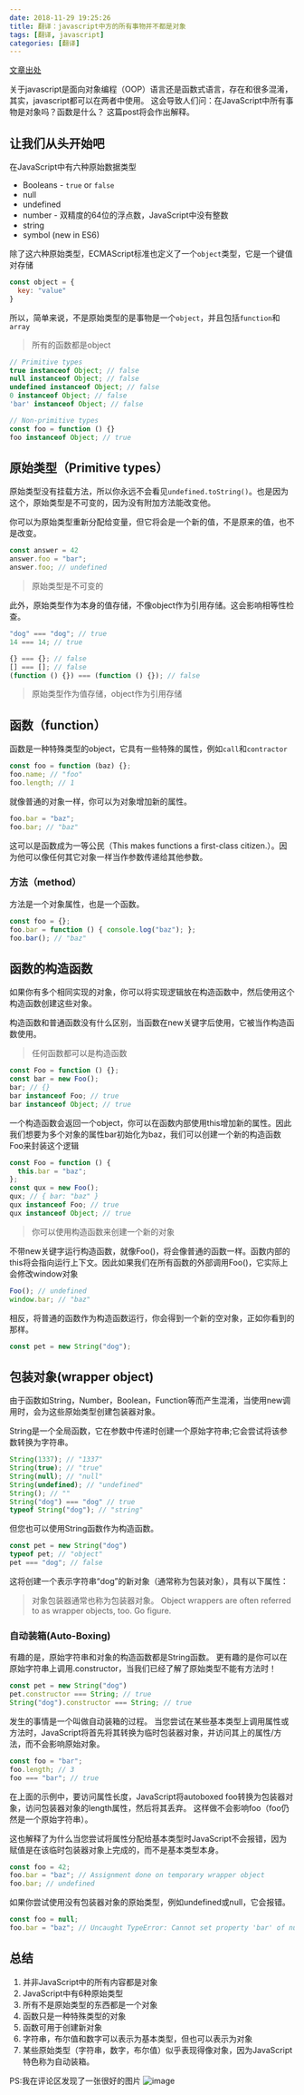 ```yaml
---
date: 2018-11-29 19:25:26
title: 翻译：javascript中方的所有事物并不都是对象
tags: [翻译, javascript]
categories: [翻译]
---
```


[文章出处](http://blog.brew.com.hk/not-everything-in-javascript-is-an-object/)

关于javascript是面向对象编程（OOP）语言还是函数式语言，存在和很多混淆，其实，javascript都可以在两者中使用。
这会导致人们问：在JavaScript中所有事物是对象吗？函数是什么？
这篇post将会作出解释。

## 让我们从头开始吧
在JavaScript中有六种原始数据类型

* Booleans - `true` or `false`
* null
* undefined
* number - 双精度的64位的浮点数，JavaScript中没有整数
* string
* symbol (new in ES6)

除了这六种原始类型，ECMAScript标准也定义了一个`object`类型，它是一个键值对存储
```js
const object = {
  key: "value"
}
```

所以，简单来说，不是原始类型的是事物是一个`object`，并且包括`function`和`array`

> 所有的函数都是object

```js
// Primitive types
true instanceof Object; // false
null instanceof Object; // false
undefined instanceof Object; // false
0 instanceof Object; // false
'bar' instanceof Object; // false

// Non-primitive types
const foo = function () {}
foo instanceof Object; // true
```

## 原始类型（Primitive types）
原始类型没有挂载方法，所以你永远不会看见`undefined.toString()`。也是因为这个，原始类型是不可变的，因为没有附加方法能改变他。

你可以为原始类型重新分配给变量，但它将会是一个新的值，不是原来的值，也不是改变。
```js
const answer = 42
answer.foo = "bar";
answer.foo; // undefined
```

>原始类型是不可变的

此外，原始类型作为本身的值存储，不像object作为引用存储。这会影响相等性检查。
```js
"dog" === "dog"; // true
14 === 14; // true

{} === {}; // false
[] === []; // false
(function () {}) === (function () {}); // false
```

>原始类型作为值存储，object作为引用存储


## 函数（function）
函数是一种特殊类型的object，它具有一些特殊的属性，例如`call`和`contractor`
```js
const foo = function (baz) {};
foo.name; // "foo"
foo.length; // 1
```

就像普通的对象一样，你可以为对象增加新的属性。
```js
foo.bar = "baz";
foo.bar; // "baz"
```
这可以是函数成为一等公民（This makes functions a first-class citizen.）。因为他可以像任何其它对象一样当作参数传递给其他参数。

### 方法（method）
方法是一个对象属性，也是一个函数。
```js
const foo = {};
foo.bar = function () { console.log("baz"); };
foo.bar(); // "baz"
```

## 函数的构造函数
如果你有多个相同实现的对象，你可以将实现逻辑放在构造函数中，然后使用这个构造函数创建这些对象。

构造函数和普通函数没有什么区别，当函数在new关键字后使用，它被当作构造函数使用。

>任何函数都可以是构造函数
```js
const Foo = function () {};
const bar = new Foo();
bar; // {}
bar instanceof Foo; // true
bar instanceof Object; // true
```
一个构造函数会返回一个object，你可以在函数内部使用this增加新的属性。因此我们想要为多个对象的属性bar初始化为baz，我们可以创建一个新的构造函数Foo来封装这个逻辑
```js
const Foo = function () {
  this.bar = "baz";
};
const qux = new Foo();
qux; // { bar: "baz" }
qux instanceof Foo; // true
qux instanceof Object; // true
```

>你可以使用构造函数来创建一个新的对象

不带new关键字运行构造函数，就像Foo()，将会像普通的函数一样。函数内部的this将会指向运行上下文。因此如果我们在所有函数的外部调用Foo()，它实际上会修改window对象
```js
Foo(); // undefined
window.bar; // "baz"
```
相反，将普通的函数作为构造函数运行，你会得到一个新的空对象，正如你看到的那样。
```js
const pet = new String("dog");
```

## 包装对象(wrapper object)
由于函数如String，Number，Boolean，Function等而产生混淆，当使用new调用时，会为这些原始类型创建包装器对象。

String是一个全局函数，它在参数中传递时创建一个原始字符串;它会尝试将该参数转换为字符串。
```js
String(1337); // "1337"
String(true); // "true"
String(null); // "null"
String(undefined); // "undefined"
String(); // ""
String("dog") === "dog" // true
typeof String("dog"); // "string"
```

但您也可以使用String函数作为构造函数。
```js
const pet = new String("dog")
typeof pet; // "object"
pet === "dog"; // false
```

这将创建一个表示字符串“dog”的新对象（通常称为包装对象），具有以下属性：

>对象包装器通常也称为包装器对象。
>Object wrappers are often referred to as wrapper objects, too. Go figure.


### 自动装箱(Auto-Boxing)

有趣的是，原始字符串和对象的构造函数都是String函数。 更有趣的是你可以在原始字符串上调用.constructor，当我们已经了解了原始类型不能有方法时！

```js
const pet = new String("dog")
pet.constructor === String; // true
String("dog").constructor === String; // true
```

发生的事情是一个叫做自动装箱的过程。 当您尝试在某些基本类型上调用属性或方法时，JavaScript将首先将其转换为临时包装器对象，并访问其上的属性/方法，而不会影响原始对象。
```js
const foo = "bar";
foo.length; // 3
foo === "bar"; // true
```

在上面的示例中，要访问属性长度，JavaScript将autoboxed foo转换为包装器对象，访问包装器对象的length属性，然后将其丢弃。 这样做不会影响foo（foo仍然是一个原始字符串）。

这也解释了为什么当您尝试将属性分配给基本类型时JavaScript不会报错，因为赋值是在该临时包装器对象上完成的，而不是基本类型本身。

```js
const foo = 42;
foo.bar = "baz"; // Assignment done on temporary wrapper object
foo.bar; // undefined
```

如果你尝试使用没有包装器对象的原始类型，例如undefined或null，它会报错。
```js
const foo = null;
foo.bar = "baz"; // Uncaught TypeError: Cannot set property 'bar' of null
```

## 总结
1. 并非JavaScript中的所有内容都是对象
2. JavaScript中有6种原始类型
3. 所有不是原始类型的东西都是一个对象
4. 函数只是一种特殊类型的对象
5. 函数可用于创建新对象
6. 字符串，布尔值和数字可以表示为基本类型，但也可以表示为对象
7. 某些原始类型（字符串，数字，布尔值）似乎表现得像对象，因为JavaScript特色称为自动装箱。

PS:我在评论区发现了一张很好的图片
![image](https://res.cloudinary.com/dwudaridr/image/upload/v1543729340/blog/acfab1be378bd89f96cab0b894e1ad7ee3cba7f98fa8ff19c96bd3e3027cb10e.png)
